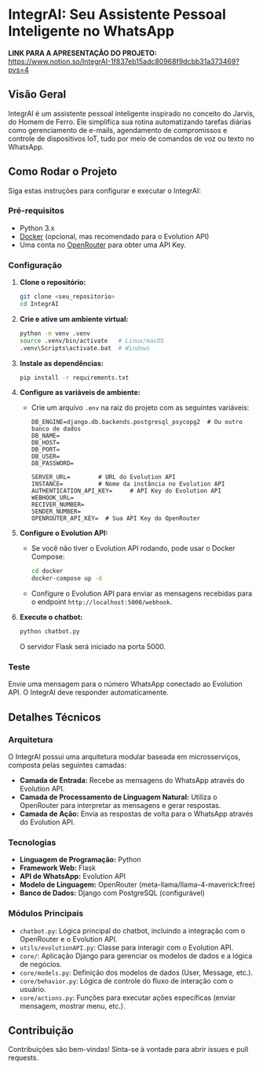 # IntegrAI: Seu Assistente Pessoal Inteligente no WhatsApp
**LINK PARA A APRESENTAÇÃO DO PROJETO:** https://www.notion.so/IntegrAI-1f837eb15adc80968f9dcbb31a373469?pvs=4

## Visão Geral
IntegrAI é um assistente pessoal inteligente inspirado no conceito do Jarvis, do Homem de Ferro. Ele simplifica sua rotina automatizando tarefas diárias como gerenciamento de e-mails, agendamento de compromissos e controle de dispositivos IoT, tudo por meio de comandos de voz ou texto no WhatsApp.

## Como Rodar o Projeto

Siga estas instruções para configurar e executar o IntegrAI:

### Pré-requisitos

*   Python 3.x
*   [Docker](https://www.docker.com/) (opcional, mas recomendado para o Evolution API)
*   Uma conta no [OpenRouter](https://openrouter.ai/) para obter uma API Key.

### Configuração

1.  **Clone o repositório:**

    ```bash
    git clone <seu_repositorio>
    cd IntegrAI
    ```

2.  **Crie e ative um ambiente virtual:**

    ```bash
    python -m venv .venv
    source .venv/bin/activate   # Linux/macOS
    .venv\Scripts\activate.bat  # Windows
    ```

3.  **Instale as dependências:**

    ```bash
    pip install -r requirements.txt
    ```

4.  **Configure as variáveis de ambiente:**

    *   Crie um arquivo `.env` na raiz do projeto com as seguintes variáveis:

        ```properties
        DB_ENGINE=django.db.backends.postgresql_psycopg2  # Ou outro banco de dados
        DB_NAME=
        DB_HOST=
        DB_PORT=
        DB_USER=
        DB_PASSWORD=

        SERVER_URL=        # URL do Evolution API
        INSTANCE=          # Nome da instância no Evolution API
        AUTHENTICATION_API_KEY=     # API Key do Evolution API
        WEBHOOK_URL=
        RECIVER_NUMBER=
        SENDER_NUMBER=
        OPENROUTER_API_KEY=  # Sua API Key do OpenRouter
        ```

5.  **Configure o Evolution API:**

    *   Se você não tiver o Evolution API rodando, pode usar o Docker Compose:

        ```bash
        cd docker
        docker-compose up -d
        ```

    *   Configure o Evolution API para enviar as mensagens recebidas para o endpoint `http://localhost:5000/webhook`.

6.  **Execute o chatbot:**

    ```bash
    python chatbot.py
    ```

    O servidor Flask será iniciado na porta 5000.

### Teste

Envie uma mensagem para o número WhatsApp conectado ao Evolution API. O IntegrAI deve responder automaticamente.

## Detalhes Técnicos

### Arquitetura

O IntegrAI possui uma arquitetura modular baseada em microsserviços, composta pelas seguintes camadas:

*   **Camada de Entrada:** Recebe as mensagens do WhatsApp através do Evolution API.
*   **Camada de Processamento de Linguagem Natural:** Utiliza o OpenRouter para interpretar as mensagens e gerar respostas.
*   **Camada de Ação:** Envia as respostas de volta para o WhatsApp através do Evolution API.

### Tecnologias

*   **Linguagem de Programação:** Python
*   **Framework Web:** Flask
*   **API de WhatsApp:** Evolution API
*   **Modelo de Linguagem:** OpenRouter (meta-llama/llama-4-maverick:free)
*   **Banco de Dados:** Django com PostgreSQL (configurável)

### Módulos Principais

*   `chatbot.py`: Lógica principal do chatbot, incluindo a integração com o OpenRouter e o Evolution API.
*   `utils/evolutionAPI.py`: Classe para interagir com o Evolution API.
*   `core/`: Aplicação Django para gerenciar os modelos de dados e a lógica de negócios.
*   `core/models.py`: Definição dos modelos de dados (User, Message, etc.).
*   `core/behavior.py`: Lógica de controle do fluxo de interação com o usuário.
*   `core/actions.py`: Funções para executar ações específicas (enviar mensagem, mostrar menu, etc.).

## Contribuição

Contribuições são bem-vindas! Sinta-se à vontade para abrir issues e pull requests.